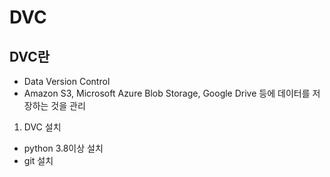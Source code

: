 # DVC

## DVC란
- Data Version Control
- Amazon S3, Microsoft Azure Blob Storage, Google Drive 등에 데이터를 저장하는 것을 관리

1. DVC 설치
  - python 3.8이상 설치
  - git 설치
